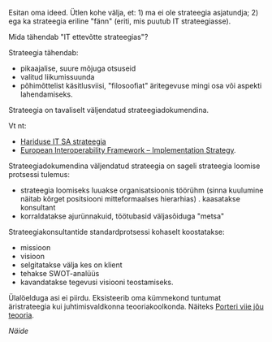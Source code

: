 Esitan oma ideed. Ütlen kohe välja, et: 1) ma ei ole strateegia asjatundja; 2) ega ka strateegia eriline "fänn" (eriti, mis puutub IT strateegiasse).

Mida tähendab "IT ettevõtte strateegias"?

Strateegia tähendab:
- pikaajalise, suure mõjuga otsuseid
- valitud liikumissuunda
- põhimõttelist käsitlusviisi, "filosoofiat" äritegevuse mingi osa või aspekti lahendamiseks.

Strateegia on tavaliselt väljendatud strateegiadokumendina.

Vt nt:
- [Hariduse IT SA strateegia](http://www.hitsa.ee/sihtasutusest/visioon)  
- [European Interoperability Framework – Implementation Strategy](https://ec.europa.eu/transparency/regdoc/rep/1/2017/EN/COM-2017-134-F1-EN-MAIN-PART-1.PDF).

 Strateegiadokumendina väljendatud strateegia on sageli strateegia loomise protsessi tulemus:
 - strateegia loomiseks luuakse organisatsioonis töörühm (sinna kuulumine näitab kõrget positsiooni mitteformaalses hierarhias)
 . kaasatakse konsultant
 - korraldatakse ajurünnakuid, töötubasid väljasõiduga "metsa"

 Strateegiakonsultantide standardprotsessi kohaselt koostatakse:
 - missioon
 - visioon
 - selgitatakse välja kes on klient
 - tehakse SWOT-analüüs
 - kavandatakse tegevusi visiooni teostamiseks.

 Ülalöelduga asi ei piirdu. Eksisteerib oma kümmekond tuntumat äristrateegia kui juhtimisvaldkonna teooriakoolkonda. Näiteks [Porteri viie jõu teooria](https://ec.europa.eu/transparency/regdoc/rep/1/2017/EN/COM-2017-134-F1-EN-MAIN-PART-1.PDF).

_Näide_

